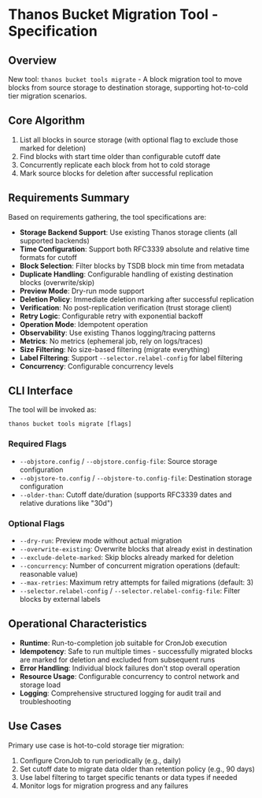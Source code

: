 # Thanos Bucket Migration Tool - Specification

## Overview
New tool: `thanos bucket tools migrate` - A block migration tool to move blocks from source storage to destination storage, supporting hot-to-cold tier migration scenarios.

## Core Algorithm
1. List all blocks in source storage (with optional flag to exclude those marked for deletion)
2. Find blocks with start time older than configurable cutoff date
3. Concurrently replicate each block from hot to cold storage
4. Mark source blocks for deletion after successful replication

## Requirements Summary

Based on requirements gathering, the tool specifications are:

- **Storage Backend Support**: Use existing Thanos storage clients (all supported backends)
- **Time Configuration**: Support both RFC3339 absolute and relative time formats for cutoff
- **Block Selection**: Filter blocks by TSDB block min time from metadata
- **Duplicate Handling**: Configurable handling of existing destination blocks (overwrite/skip)
- **Preview Mode**: Dry-run mode support
- **Deletion Policy**: Immediate deletion marking after successful replication
- **Verification**: No post-replication verification (trust storage client)
- **Retry Logic**: Configurable retry with exponential backoff
- **Operation Mode**: Idempotent operation
- **Observability**: Use existing Thanos logging/tracing patterns
- **Metrics**: No metrics (ephemeral job, rely on logs/traces)
- **Size Filtering**: No size-based filtering (migrate everything)
- **Label Filtering**: Support `--selector.relabel-config` for label filtering
- **Concurrency**: Configurable concurrency levels

## CLI Interface

The tool will be invoked as:
```
thanos bucket tools migrate [flags]
```

### Required Flags
- `--objstore.config` / `--objstore.config-file`: Source storage configuration
- `--objstore-to.config` / `--objstore-to.config-file`: Destination storage configuration
- `--older-than`: Cutoff date/duration (supports RFC3339 dates and relative durations like "30d")

### Optional Flags
- `--dry-run`: Preview mode without actual migration
- `--overwrite-existing`: Overwrite blocks that already exist in destination
- `--exclude-delete-marked`: Skip blocks already marked for deletion
- `--concurrency`: Number of concurrent migration operations (default: reasonable value)
- `--max-retries`: Maximum retry attempts for failed migrations (default: 3)
- `--selector.relabel-config` / `--selector.relabel-config-file`: Filter blocks by external labels

## Operational Characteristics

- **Runtime**: Run-to-completion job suitable for CronJob execution
- **Idempotency**: Safe to run multiple times - successfully migrated blocks are marked for deletion and excluded from subsequent runs
- **Error Handling**: Individual block failures don't stop overall operation
- **Resource Usage**: Configurable concurrency to control network and storage load
- **Logging**: Comprehensive structured logging for audit trail and troubleshooting

## Use Cases

Primary use case is hot-to-cold storage tier migration:
1. Configure CronJob to run periodically (e.g., daily)
2. Set cutoff date to migrate data older than retention policy (e.g., 90 days)
3. Use label filtering to target specific tenants or data types if needed
4. Monitor logs for migration progress and any failures

